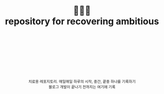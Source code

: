 <div align="center">
  <h1>
    <br/>
    <br/>
    👩🏻‍⚕️
    <br />
    repository for recovering ambitious
    <br />
    <br />
    <br />
    <br />
  </h1>
  <sup>
    <br />
    <br />
    <br />
    치료용 레포지토리. 매일매일 하루의 시작, 중간, 끝중 하나를 기록하기
      <br />
    블로그 개발이 끝나기 전까지는 여기에 기록
  </sup>
  <br />
  <br />
  <br />
  <br />
</div>

